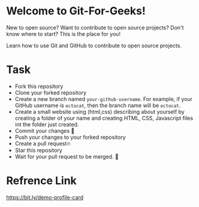 # Welcome to Git-For-Geeks!

New to open source? Want to contribute to open source projects? Don't know where to start? This is the place for you!

Learn how to use Git and GitHub to contribute to open source projects.


# Task

- Fork this repository
- Clone your forked repository
- Create a new branch named `your-github-username`. For example, if your GitHub username is `octocat`, then the branch name will be `octocat`.
- Create a small website using (html,css) describing about yourself by creating a folder of your name and creating HTML, CSS, Javascript files int the folder just created.
- Commit your changes 🥳
- Push your changes to your forked repository
- Create a pull request🔥
- Star this repository
- Wait for your pull request to be merged. 🙌


# Refrence Link
https://bit.ly/demo-profile-card
